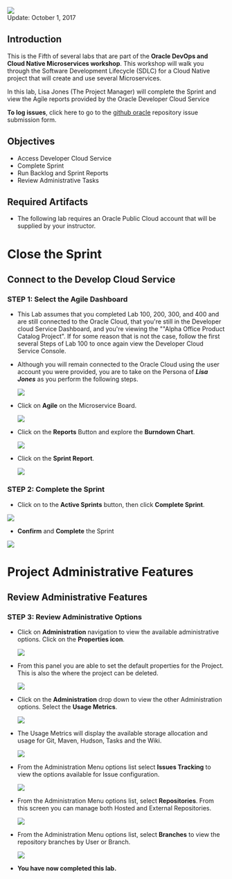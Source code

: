 ![](images/500/PictureTitle.png)  
Update: October 1, 2017

## Introduction

This is the Fifth of several labs that are part of the **Oracle DevOps and Cloud Native Microservices workshop**. This workshop will walk you through the Software Development Lifecycle (SDLC) for a Cloud Native project that will create and use several Microservices.

In this lab, Lisa Jones (The Project Manager) will complete the Sprint and view the Agile reports provided by the Oracle Developer Cloud Service


**To log issues**, click here to go to the [github oracle](https://github.com/oracle/learning-library/issues/new) repository issue submission form.

## Objectives
- Access Developer Cloud Service
- Complete Sprint
- Run Backlog and Sprint Reports
- Review Administrative Tasks

## Required Artifacts
- The following lab requires an Oracle Public Cloud account that will be supplied by your instructor.


# Close the Sprint

## Connect to the Develop Cloud Service

### **STEP 1**: Select the Agile Dashboard

- This Lab assumes that you completed Lab 100, 200, 300, and 400 and are still connected to the Oracle Cloud, that you're still in the Developer cloud Service Dashboard, and you're viewing the ""Alpha Office Product Catalog Project". If for some reason that is not the case, follow the first several Steps of Lab 100 to once again view the Developer Cloud Service Console.

- Although you will remain connected to the Oracle Cloud using the user account you were provided, you are to take on the Persona of ***Lisa Jones*** as you perform the following steps.

    ![](images/lisa.png)  

- Click on **Agile** on the Microservice Board.

    ![](images/400/image002.png)

- Click on the **Reports** Button and explore the **Burndown Chart**.

    ![](images/500/image003.png)

- Click on the **Sprint Report**.

    ![](images/500/image003.1.png)


### **STEP 2**: Complete the Sprint

- Click on to the **Active Sprints** button, then click **Complete Sprint**.

![](images/500/image005.png)

- **Confirm** and **Complete** the Sprint

![](images/400/image006.png)


# Project Administrative Features

## Review Administrative Features

### **STEP 3**: Review Administrative Options

- Click on **Administration** navigation to view the available administrative options. Click on the **Properties icon**.

    ![](images/500/image008.png)

- From this panel you are able to set the default properties for the Project. This is also the where the project can be deleted.

    ![](images/500/image009.png)

- Click on the **Administration** drop down to view the other Administration options. Select the **Usage Metrics**.

    ![](images/500/image010.png)

- The Usage Metrics will display the available storage allocation and usage for Git, Maven, Hudson, Tasks and the Wiki.

    ![](images/500/image011.png)

- From the Administration Menu options list select **Issues Tracking** to view the options available for Issue configuration.

    ![](images/500/image012.png)

- From the Administration Menu options list, select **Repositories**. From this screen you can manage both Hosted and External Repositories.

    ![](images/500/image013.png)

- From the Administration Menu options list, select **Branches** to view the repository branches by User or Branch.

    ![](images/500/image014.2.png)

- **You have now completed this lab.**
